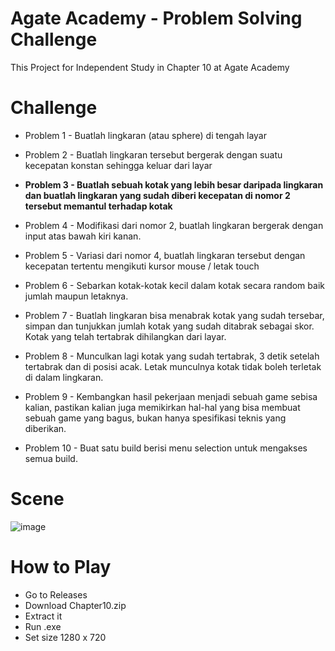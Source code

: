 # Agate Academy - Problem Solving Challenge
This Project for Independent Study in Chapter 10 at Agate Academy 

# Challenge
- Problem 1 - Buatlah lingkaran (atau sphere) di tengah layar

- Problem 2 - Buatlah lingkaran tersebut bergerak dengan suatu kecepatan konstan sehingga keluar dari layar

- **Problem 3 - Buatlah sebuah kotak yang lebih besar daripada lingkaran dan buatlah lingkaran yang sudah diberi kecepatan di nomor 2 tersebut memantul terhadap kotak**

- Problem 4 - Modifikasi dari nomor 2, buatlah lingkaran bergerak dengan input atas bawah kiri kanan.

- Problem 5 - Variasi dari nomor 4, buatlah lingkaran tersebut dengan kecepatan tertentu mengikuti kursor mouse / letak touch

- Problem 6 - Sebarkan kotak-kotak kecil dalam kotak secara random baik jumlah maupun letaknya.

- Problem 7 - Buatlah lingkaran bisa menabrak kotak yang sudah tersebar, simpan dan tunjukkan jumlah kotak yang sudah ditabrak sebagai skor. Kotak yang telah tertabrak dihilangkan dari layar.

- Problem 8 - Munculkan lagi kotak yang sudah tertabrak, 3 detik setelah tertabrak dan di posisi acak. Letak munculnya kotak tidak boleh terletak di dalam lingkaran.

- Problem 9 - Kembangkan hasil pekerjaan menjadi sebuah game sebisa kalian, pastikan kalian juga memikirkan hal-hal yang bisa membuat sebuah game yang bagus, bukan hanya spesifikasi teknis yang diberikan.

- Problem 10 - Buat satu build berisi menu selection untuk mengakses semua build.

# Scene
![image](https://user-images.githubusercontent.com/45990233/136965376-96164397-0de5-4ceb-bc8b-d2b9bd503caf.png)

# How to Play
- Go to Releases
- Download Chapter10.zip
- Extract it
- Run .exe
- Set size 1280 x 720


